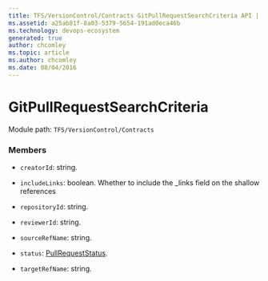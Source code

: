 ```yaml
---
title: TFS/VersionControl/Contracts GitPullRequestSearchCriteria API | Extensions for Azure DevOps Services
ms.assetid: a25ab81f-8a03-5379-5654-191ad0eca46b
ms.technology: devops-ecosystem
generated: true
author: chcomley
ms.topic: article
ms.author: chcomley
ms.date: 08/04/2016
---
```


# GitPullRequestSearchCriteria

Module path: `TFS/VersionControl/Contracts`

### Members

* `creatorId`: string.

* `includeLinks`: boolean. Whether to include the \_links field on the shallow references

* `repositoryId`: string.

* `reviewerId`: string.

* `sourceRefName`: string.

* `status`: [PullRequestStatus](../../../TFS/VersionControl/Contracts/PullRequestStatus.md).

* `targetRefName`: string.
